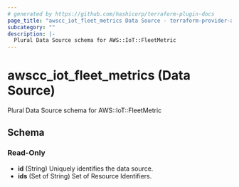 ```yaml
---
# generated by https://github.com/hashicorp/terraform-plugin-docs
page_title: "awscc_iot_fleet_metrics Data Source - terraform-provider-awscc"
subcategory: ""
description: |-
  Plural Data Source schema for AWS::IoT::FleetMetric
---
```


# awscc_iot_fleet_metrics (Data Source)

Plural Data Source schema for AWS::IoT::FleetMetric



<!-- schema generated by tfplugindocs -->
## Schema

### Read-Only

- **id** (String) Uniquely identifies the data source.
- **ids** (Set of String) Set of Resource Identifiers.


